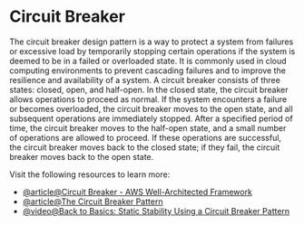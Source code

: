 # Circuit Breaker

The circuit breaker design pattern is a way to protect a system from failures or excessive load by temporarily stopping certain operations if the system is deemed to be in a failed or overloaded state. It is commonly used in cloud computing environments to prevent cascading failures and to improve the resilience and availability of a system.  A circuit breaker consists of three states: closed, open, and half-open. In the closed state, the circuit breaker allows operations to proceed as normal. If the system encounters a failure or becomes overloaded, the circuit breaker moves to the open state, and all subsequent operations are immediately stopped. After a specified period of time, the circuit breaker moves to the half-open state, and a small number of operations are allowed to proceed. If these operations are successful, the circuit breaker moves back to the closed state; if they fail, the circuit breaker moves back to the open state.

Visit the following resources to learn more:

- [@article@Circuit Breaker - AWS Well-Architected Framework](https://docs.aws.amazon.com/wellarchitected/latest/reliability-pillar/rel_mitigate_interaction_failure_graceful_degradation.html)
- [@article@The Circuit Breaker Pattern](https://aerospike.com/blog/circuit-breaker-pattern/)
- [@video@Back to Basics: Static Stability Using a Circuit Breaker Pattern](https://www.youtube.com/watch?v=gy1RITZ7N7s)
